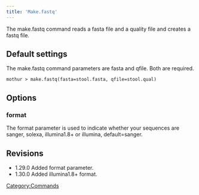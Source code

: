 ```yaml
---
title: 'Make.fastq'
---
```

The make.fastq command reads a fasta file and a quality file and creates
a fastq file.

## Default settings

The make.fastq command parameters are fasta and qfile. Both are
required.

    mothur > make.fastq(fasta=stool.fasta, qfile=stool.qual)

## Options

### format

The format parameter is used to indicate whether your sequences are
sanger, solexa, illumina1.8+ or illumina, default=sanger.

## Revisions

-   1.29.0 Added format parameter.
-   1.30.0 Added illumina1.8+ format.

[Category:Commands](Category:Commands)
